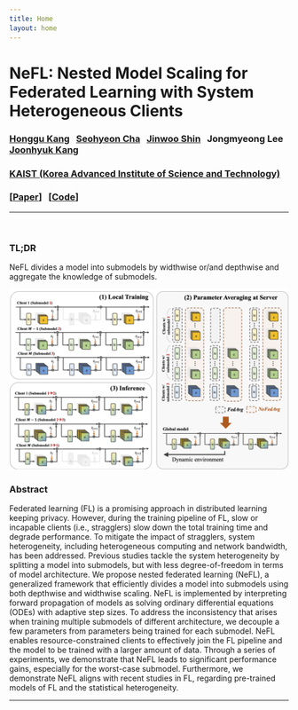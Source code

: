 ```yaml
---
title: Home
layout: home
---
```

# NeFL: Nested Model Scaling for Federated Learning with System Heterogeneous Clients


### [Honggu Kang] &nbsp; [Seohyeon Cha] &nbsp; [Jinwoo Shin] &nbsp; Jongmyeong Lee &nbsp; [Joonhyuk Kang] <br>
### [KAIST (Korea Advanced Institute of Science and Technology)] <br>
### [[Paper]] &nbsp; [[Code]]

---
<!-- <div style="font-size:16px; white-space: nowrap;">
    <a href="https://honggkang.github.io/about/">Honggu Kang</a><sup>1</sup>, &nbsp;
    <a href="https://seohyeon-cha.github.io/">Seohyeon Cha</a><sup>1</sup>, &nbsp;
    <a href="https://alinlab.kaist.ac.kr/shin.html" style="text-decoration:none;">Jinwoo Shin</a><sup>1</sup>, &nbsp;
    Jongmyeong Lee<sup>1</sup>, &nbsp;
    <a href="https://artlab.kaist.ac.kr/bbs/board.php?bo_table=sub1_1">Joonhyuk Kang</a><sup>1</sup>,
</div>
    <br>
    <span style="font-size:16px">
        <sup>1</sup> KAIST &nbsp; &nbsp; &nbsp;
    </span>
    <br>
<div class="paper-btn-parent">
    <a href="https://arxiv.org/abs/2308.07761">
        [<b>Paper</b>]
    </a>
    &nbsp;&nbsp;&nbsp;&nbsp;&nbsp;&nbsp;
    <a href="https://github.com/honggkang/nested-federated-learning">
    [<b>Code</b>]
    </a> 
</div> -->

<br>

### TL;DR
NeFL divides a model into submodels by widthwise or/and depthwise and aggregate the knowledge of submodels.

<img src="./resources/nefl_frame.png" alt="drawing" width="700"/>

### Abstract
  Federated learning (FL) is a promising approach in distributed learning keeping privacy.
  However, during the training pipeline of FL, slow or incapable clients (i.e., stragglers) slow down the total training time and degrade performance. To mitigate the impact of stragglers, system heterogeneity, including heterogeneous computing and network bandwidth, has been addressed.
  Previous studies tackle the system heterogeneity by splitting a model into submodels, but with less degree-of-freedom in terms of model architecture. We propose nested federated learning (NeFL), a generalized framework that efficiently divides a model into submodels using both depthwise and widthwise scaling. NeFL is implemented by interpreting forward propagation of models as solving ordinary differential equations (ODEs) with adaptive step sizes. To address the inconsistency that arises when training multiple submodels of different architecture, we decouple a few parameters from parameters being trained for each submodel.
  NeFL enables resource-constrained clients to effectively join the FL pipeline and the model to be trained with a larger amount of data. Through a series of experiments, we demonstrate that NeFL leads to significant performance gains, especially for the worst-case submodel.
  Furthermore, we demonstrate NeFL aligns with recent studies in FL, regarding pre-trained models of FL and the statistical heterogeneity.


----
[Honggu Kang]: https://honggkang.github.io/about/
[Seohyeon Cha]: https://seohyeon-cha.github.io/
[Jinwoo Shin]: https://alinlab.kaist.ac.kr/shin.html
[Joonhyuk Kang]: https://artlab.kaist.ac.kr/bbs/board.php?bo_table=sub1_1
[KAIST (Korea Advanced Institute of Science and Technology)]: https://kaist.ac.kr/
[Paper]: https://arxiv.org/abs/2308.07761
[Code]: https://github.com/honggkang/nested-federated-learning
